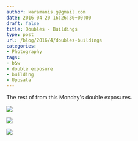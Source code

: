 ```yaml
---
author: karamanis.g@gmail.com
date: 2016-04-20 16:26:30+00:00
draft: false
title: Doubles - Buildings
type: post
url: /blog/2016/4/doubles-buildings
categories:
- Photography
tags:
- b&w
- double exposure
- building
- Uppsala
---
```


The rest of from this Monday's double exposures.



  
   ![](/images/2016-04-20-20164doubles-buildings/20160418-DSCF8311.jpg)

  

  
   ![](/images/2016-04-20-20164doubles-buildings/20160418-DSCF8320.jpg)

  

  
   ![](/images/2016-04-20-20164doubles-buildings/20160418-DSCF8324.jpg)

  


